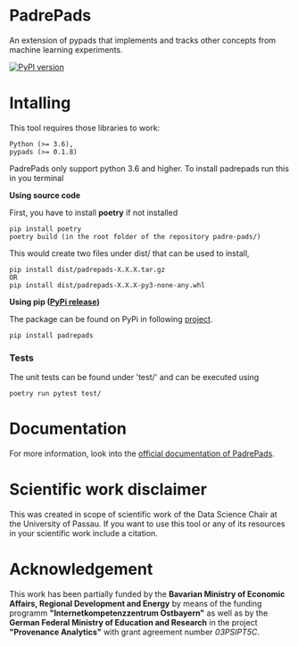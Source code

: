 # PadrePads
An extension of pypads that implements and tracks other concepts from machine learning experiments.   


[![PyPI version](https://badge.fury.io/py/padrepads.svg)](https://badge.fury.io/py/padrepads)


# Intalling
This tool requires those libraries to work:

    Python (>= 3.6),
    pypads (>= 0.1.8)
    
PadrePads only support python 3.6 and higher. To install padrepads run this in you terminal

**Using source code**

First, you have to install **poetry** if not installed

    pip install poetry
    poetry build (in the root folder of the repository padre-pads/)

This would create two files under dist/ that can be used to install,

    pip install dist/padrepads-X.X.X.tar.gz
    OR
    pip install dist/padrepads-X.X.X-py3-none-any.whl
    
 
**Using pip ([PyPi release](https://pypi.org/project/padrepads/))**

The package can be found on PyPi in following [project](https://pypi.org/project/padrepads/).

    pip install padrepads


### Tests
The unit tests can be found under 'test/' and can be executed using

    poetry run pytest test/

# Documentation

For more information, look into the [official documentation of PadrePads](https://pypads.readthedocs.io/en/latest/projects/padrepads.html).

# Scientific work disclaimer
This was created in scope of scientific work of the Data Science Chair at the University of Passau. If you want to use this tool or any of its resources in your scientific work include a citation.

# Acknowledgement
This work has been partially funded by the **Bavarian Ministry of Economic Affairs, Regional Development and Energy** by means of the funding programm **"Internetkompetenzzentrum Ostbayern"** as well as by the **German Federal Ministry of Education and Research** in the project **"Provenance Analytics"** with grant agreement number *03PSIPT5C*.
